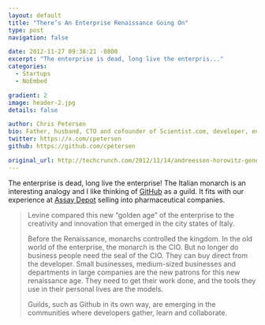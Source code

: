 ```yaml
---
layout: default
title: "There’s An Enterprise Renaissance Going On"
type: post
navigation: false

date: 2012-11-27 09:38:21 -0800
excerpt: "The enterprise is dead, long live the enterpris..."
categories:
  - Startups
  - NoEmbed

gradient: 2
image: header-2.jpg
details: false

author: Chris Petersen
bio: Father, husband, CTO and cofounder of Scientist.com, developer, entrepreneur and technologist.
twitter: https://x.com/cpetersen
github: https://github.com/cpetersen

original_url: http://techcrunch.com/2012/11/14/andreessen-horowitz-general-partner-peter-levine-theres-an-enterprise-renaissance-going-on/
---
```



The enterprise is dead, long live the enterprise! The Italian monarch is an interesting analogy and I like thinking of  [GitHub](https://github.com)  as a guild. It fits with our experience at  [Assay Depot](http://www.assaydepot.com)  selling into pharmaceutical companies. 

 > 
 > 
 > Levine compared this new “golden age” of the enterprise to the creativity and innovation that emerged in the city states of Italy.
 > 
 > Before the Renaissance, monarchs controlled the kingdom. In the old world of the enterprise, the monarch is the CIO. But no longer do business people need the seal of the CIO. They can buy direct from the developer.  Small businesses, medium-sized businesses and departments in large companies are the new patrons for this new renaissance age. They need to get their work done, and the tools they use in their personal lives are the models.
 > 
 > Guilds, such as Github in its own way, are emerging in the communities where developers gather, learn and collaborate.
 > 
 > 
